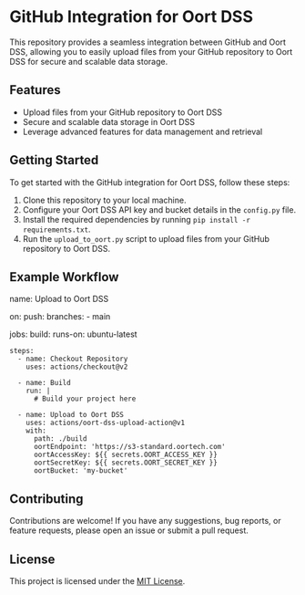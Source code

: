 # GitHub Integration for Oort DSS

This repository provides a seamless integration between GitHub and Oort DSS, allowing you to easily upload files from your GitHub repository to Oort DSS for secure and scalable data storage.

## Features

- Upload files from your GitHub repository to Oort DSS
- Secure and scalable data storage in Oort DSS
- Leverage advanced features for data management and retrieval

## Getting Started

To get started with the GitHub integration for Oort DSS, follow these steps:

1. Clone this repository to your local machine.
2. Configure your Oort DSS API key and bucket details in the `config.py` file.
3. Install the required dependencies by running `pip install -r requirements.txt`.
4. Run the `upload_to_oort.py` script to upload files from your GitHub repository to Oort DSS.

## Example Workflow
name: Upload to Oort DSS

on:
  push:
    branches:
      - main

jobs:
  build:
    runs-on: ubuntu-latest

    steps:
      - name: Checkout Repository
        uses: actions/checkout@v2

      - name: Build
        run: |
          # Build your project here

      - name: Upload to Oort DSS
        uses: actions/oort-dss-upload-action@v1
        with:
          path: ./build
          oortEndpoint: 'https://s3-standard.oortech.com'
          oortAccessKey: ${{ secrets.OORT_ACCESS_KEY }}
          oortSecretKey: ${{ secrets.OORT_SECRET_KEY }}
          oortBucket: 'my-bucket'

## Contributing

Contributions are welcome! If you have any suggestions, bug reports, or feature requests, please open an issue or submit a pull request.

## License

This project is licensed under the [MIT License](LICENSE).
